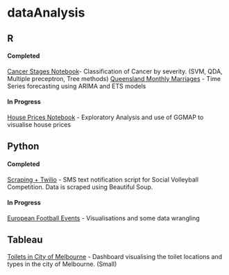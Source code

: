 # dataAnalysis


## R

#### Completed
[Cancer Stages Notebook](https://github.com/arietd/dataAnalysis/blob/master/cancer_Stage_Classification.ipynb)- Classification of Cancer by severity. (SVM, QDA, Multiple preceptron, Tree methods)
[Queensland Monthly Marriages](https://github.com/arietd/dataAnalysis/blob/master/Queensland_marriages_timeseries.ipynb) - Time Series forecasting using ARIMA and ETS models

#### In Progress
[House Prices Notebook](https://github.com/arietd/dataAnalysis/blob/master/Melbourne_housing.ipynb) - Exploratory Analysis and use of GGMAP to visualise house prices


## Python

#### Completed
[Scraping + Twilio](https://github.com/arietd/dataAnalysis/blob/master/Vball_sms_msg_scraper.ipynb) - SMS text notification script for Social Volleyball Competition. Data is scraped using Beautiful Soup.

#### In Progress
[European Football Events](https://github.com/arietd/dataAnalysis/blob/master/footballing_events.ipynb) - Visualisations and some data wrangling 


## Tableau
[Toilets in City of Melbourne](https://public.tableau.com/profile/ariet.dzhumashev1262#!/vizhome/MelbournePublicToilets_0/Dashboard1?publish=yes) - Dashboard visualising the toilet locations and types in the city of Melbourne. (Small)
